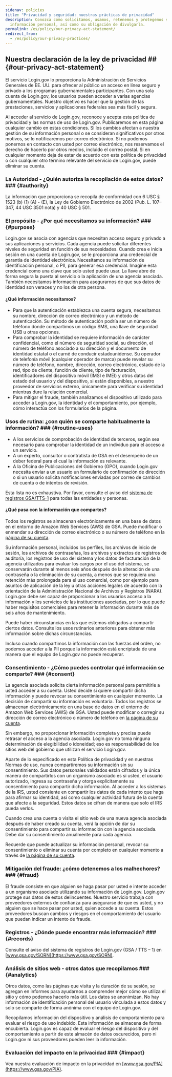 ```yaml
---
sidenav: policies
title: "Privacidad y seguridad: nuestras prácticas de privacidad"
description: Conozca cómo solicitamos, usamos, retenemos y protegemos su
  información personal, así como su obligación de divulgarla.
permalink: /es/policy/our-privacy-act-statement/
redirect_from:
  - /es/policy/our-privacy-practices/
---
```

## Nuestra declaración de la ley de privacidad ## {#our-privacy-act-statement}

El servicio Login.gov lo proporciona la Administración de Servicios Generales de EE. UU. para ofrecer al público un acceso en línea seguro y privado a los programas gubernamentales participantes. Con una sola cuenta de Login.gov, los usuarios pueden acceder a varias agencias gubernamentales. Nuestro objetivo es hacer que la gestión de las prestaciones, servicios y aplicaciones federales sea más fácil y segura.

Al acceder al servicio de Login.gov, reconoce y acepta esta política de privacidad y las normas de uso de Login.gov. Publicaremos en esta página cualquier cambio en estas condiciones. Si los cambios afectan a nuestra gestión de su información personal o se consideran significativos por otros motivos, se lo notificaremos por correo electrónico. Si no podemos ponernos en contacto con usted por correo electrónico, nos reservamos el derecho de hacerlo por otros medios, incluido el correo postal. Si en cualquier momento deja de estar de acuerdo con esta política de privacidad o con cualquier otro término relevante del servicio de Login.gov, puede eliminar su cuenta.

### La Autoridad - ¿Quién autoriza la recopilación de estos datos? ### {#authority}

La información que proporciona se recopila de conformidad con 6 USC § 1523 (b) (1) (A) - (E), la Ley de Gobierno Electrónico de 2002 (Pub. L. 107–347, 44 USC 3501 nota) y 40 USC § 501.

### El propósito - ¿Por qué necesitamos su información? ### {#purpose}

Login.gov se asocia con agencias que necesitan acceso seguro y privado a sus aplicaciones y servicios. Cada agencia puede solicitar diferentes niveles de seguridad en función de sus necesidades. Cuando crea e inicia sesión en una cuenta de Login.gov, se le proporciona una credencial de garantía de identidad electrónica. Necesitamos su información de identificación personal, o PII, para generar esa credencial. Imagine esta credencial como una clave que solo usted puede usar. La llave abre de forma segura la puerta al servicio o la aplicación de una agencia asociada. También necesitamos información para asegurarnos de que sus datos de identidad son veraces y no los de otra persona.

#### ¿Qué información necesitamos?

* Para que la autenticación establezca una cuenta segura, necesitamos su nombre, dirección de correo electrónico y un método de autenticación. Su método de autenticación podría ser un número de teléfono donde compartimos un código SMS, una llave de seguridad USB u otras opciones.
* Para comprobar la identidad se requiere información de carácter confidencial, como el número de seguridad social, su dirección, el número de teléfono asociado a su dirección y el documento de identidad estatal o el carné de conducir estadounidense. Su operador de telefonía móvil (cualquier operador de marca) puede revelar su número de teléfono, nombre, dirección, correo electrónico, estado de la red, tipo de cliente, función de cliente, tipo de facturación, identificadores del dispositivo móvil (IMSI e IMEI) y otros datos del estado del usuario y del dispositivo, si están disponibles, a nuestro proveedor de servicios externo, únicamente para verificar su identidad mientras dure la relación comercial.
* Para mitigar el fraude, también analizamos el dispositivo utilizado para acceder a Login.gov, la identidad y el comportamiento, por ejemplo, cómo interactúa con los formularios de la página.

### Usos de rutina: ¿con quién se comparte habitualmente la información? ### {#routine-uses}

* A los servicios de comprobación de identidad de terceros, según sea necesario para comprobar la identidad de un individuo para el acceso a un servicio.
* A un experto, consultor o contratista de GSA en el desempeño de un deber federal para el cual la información es relevante.
* A la Oficina de Publicaciones del Gobierno (GPO), cuando Login.gov necesita enviar a un usuario un formulario de confirmación de dirección o si un usuario solicita notificaciones enviadas por correo de cambios de cuenta o de intentos de revisión.

Esta lista no es exhaustiva. Por favor, consulte el aviso del [sistema de registros GSA/TTS-1](https://www.federalregister.gov/documents/2017/08/10/2017-16852/privacy-act-of-1974-system-of-records) para todas las entidades y personas.

#### ¿Qué pasa con la información que compartes?

Todos los registros se almacenan electrónicamente en una base de datos en el entorno de Amazon Web Services (AWS) de GSA. Puede modificar o enmendar su dirección de correo electrónico o su número de teléfono en la [página de su cuenta](https://secure.login.gov/account).

Su información personal, incluidos los perfiles, los archivos de inicio de sesión, los archivos de contraseñas, los archivos y extractos de registros de auditoría, los registros de uso del sistema y los datos de facturación de la agencia utilizados para evaluar los cargos por el uso del sistema, se conservarán durante al menos seis años después de la alteración de una contraseña o la eliminación de su cuenta, a menos que se requiera una retención más prolongada para el uso comercial, como por ejemplo para asuntos de aplicación de la ley u otras acciones legales de acuerdo con la orientación de la Administración Nacional de Archivos y Registros (NARA). Login.gov debe ser capaz de proporcionar a los usuarios acceso a la información y los servicios de las instituciones asociadas, por lo que puede haber requisitos comerciales para retener la información durante más de seis años de mantenimiento.

Puede haber circunstancias en las que estemos obligados a compartir ciertos datos. Consulte los usos rutinarios anteriores para obtener más información sobre dichas circunstancias.

Incluso cuando compartimos la información con las fuerzas del orden, no podemos acceder a la PII porque la información está encriptada de una manera que el equipo de Login.gov no puede recuperar.

### Consentimiento - ¿Cómo puedes controlar qué información se comparte? ### {#consent}

La agencia asociada solicita cierta información personal para permitirle a usted acceder a su cuenta. Usted decide si quiere compartir dicha información y puede revocar su consentimiento en cualquier momento. La decisión de compartir su información es voluntaria. Todos los registros se almacenan electrónicamente en una base de datos en el entorno de Amazon Web Services (AWS) de GSA. Usted puede modificar o corregir su dirección de correo electrónico o número de teléfono en [la página de su cuenta](https://secure.login.gov/account).

Sin embargo, no proporcionar información completa y precisa puede retrasar el acceso a la agencia asociada. Login.gov no toma ninguna determinación de elegibilidad o idoneidad; eso es responsabilidad de los sitios web del gobierno que utilizan el servicio Login.gov.

Aparte de lo especificado en esta Política de privacidad y en nuestras Normas de uso, nunca compartiremos su información sin su consentimiento. Sus datos personales validados están cifrados y la única manera de compartirlos con un organismo asociado es si usted, el usuario autorizado, ingresa su contraseña y otorga explícitamente su consentimiento para compartir dicha información. Al acceder a los sistemas de la IRS, usted consiente en compartir los datos de cada intento que haga para afirmar su identidad, así como cualquier actividad futura de la cuenta que afecte a la seguridad. Estos datos se cifran de manera que solo el IRS pueda verlos.

Cuando crea una cuenta o visita el sitio web de una nueva agencia asociada después de haber creado su cuenta, verá la opción de dar su consentimiento para compartir su información con la agencia asociada. Debe dar su consentimiento anualmente para cada agencia.

Recuerde que puede actualizar su información personal, revocar su consentimiento o eliminar su cuenta por completo en cualquier momento a través de [la página de su cuenta](https://secure.login.gov/account).

### Mitigación del fraude: ¿cómo detenemos a los malhechores? ### {#fraud}

El fraude consiste en que alguien se haga pasar por usted e intente acceder a un organismo asociado utilizando su información de Login.gov. Login.gov protege sus datos de estos delincuentes. Nuestro servicio trabaja con proveedores externos de confianza para asegurarse de que es usted, y no alguien que se hace pasar por usted, quien accede a su cuenta. Estos proveedores buscan cambios y riesgos en el comportamiento del usuario que puedan indicar un intento de fraude.

### Registros - ¿Dónde puede encontrar más información? ### {#records}

Consulte el aviso del sistema de registros de Login.gov (GSA / TTS – 1) en [www.gsa.gov/SORN](https://www.gsa.gov/SORN).

### Análisis de sitios web - otros datos que recopilamos ### {#analytics}

Otros datos, como las páginas que visita y la duración de su sesión, se agregan en informes para ayudarnos a comprender mejor cómo se utiliza el sitio y cómo podemos hacerlo más útil. Los datos se anonimizan. No hay información de identificación personal del usuario vinculada a estos datos y solo se comparte de forma anónima con el equipo de Login.gov.

Recopilamos información del dispositivo y análisis de comportamiento para evaluar el riesgo de uso indebido. Esta información se almacena de forma encubierta. Login.gov es capaz de evaluar el riesgo del dispositivo y del comportamiento a partir de este almacén de datos oscurecidos, pero ni Login.gov ni sus proveedores pueden leer la información.

### Evaluación del impacto en la privacidad ### {#impact}

Vea nuestra evaluación de impacto en la privacidad en [www.gsa.gov/PIA](https://www.gsa.gov/PIA).